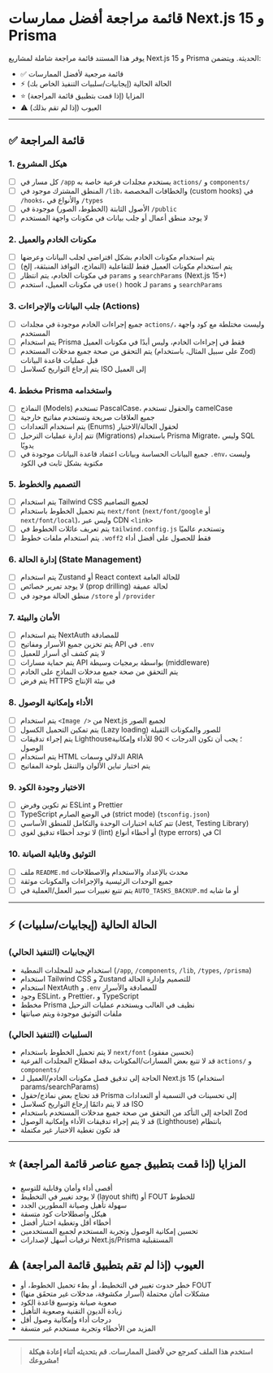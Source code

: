 # قائمة مراجعة أفضل ممارسات Next.js 15 و Prisma

يوفر هذا المستند قائمة مراجعة شاملة لمشاريع Next.js 15 و Prisma الحديثة. ويتضمن:
- ✅ قائمة مرجعية لأفضل الممارسات
- ⚡ الحالة الحالية (إيجابيات/سلبيات التنفيذ الخاص بك)
- ⭐ المزايا (إذا قمت بتطبيق قائمة المراجعة)
- ⚠️ العيوب (إذا لم تقم بذلك)

---

## ✅ قائمة المراجعة

### 1. هيكل المشروع
- [ ] كل مسار في `/app` يستخدم مجلدات فرعية خاصة به `actions/` و `components/`
- [ ] المنطق المشترك موجود في `/lib`، والخطافات المخصصة (custom hooks) في `/hooks`، والأنواع في `/types`
- [ ] الأصول الثابتة (الخطوط، الصور) موجودة في `/public`
- [ ] لا يوجد منطق أعمال أو جلب بيانات في مكونات واجهة المستخدم

### 2. مكونات الخادم والعميل
- [ ] يتم استخدام مكونات الخادم بشكل افتراضي لجلب البيانات وعرضها
- [ ] يتم استخدام مكونات العميل فقط للتفاعلية (النماذج، النوافذ المنبثقة، إلخ)
- [ ] في مكونات الخادم، يتم انتظار `params` و `searchParams` (Next.js 15+)
- [ ] في مكونات العميل، استخدم `use()` hook لـ `params` و `searchParams`

### 3. جلب البيانات والإجراءات (Actions)
- [ ] جميع إجراءات الخادم موجودة في مجلدات `actions/`، وليست مختلطة مع كود واجهة المستخدم
- [ ] يتم استخدام Prisma فقط في إجراءات الخادم، وليس أبدًا في مكونات العميل
- [ ] يتم التحقق من صحة جميع مدخلات المستخدم (على سبيل المثال، باستخدام Zod) قبل عمليات قاعدة البيانات
- [ ] يتم إرجاع التواريخ كسلاسل ISO إلى العميل

### 4. مخطط Prisma واستخدامه
- [ ] النماذج (Models) تستخدم PascalCase، والحقول تستخدم camelCase
- [ ] جميع العلاقات صريحة وتستخدم مفاتيح خارجية
- [ ] يتم استخدام التعدادات (Enums) لحقول الحالة/الاختيار
- [ ] تتم إدارة عمليات الترحيل (Migrations) باستخدام Prisma Migrate، وليس SQL يدويًا
- [ ] جميع البيانات الحساسة وبيانات اعتماد قاعدة البيانات موجودة في `.env`، وليست مكتوبة بشكل ثابت في الكود

### 5. التصميم والخطوط
- [ ] يتم استخدام Tailwind CSS لجميع التصاميم
- [ ] يتم تحميل الخطوط باستخدام `next/font` (`next/font/google` أو `next/font/local`)، وليس عبر CDN `<link>`
- [ ] يتم تعريف عائلات الخطوط في `tailwind.config.js` وتستخدم عالميًا
- [ ] يتم استخدام ملفات خطوط `.woff2` فقط للحصول على أفضل أداء

### 6. إدارة الحالة (State Management)
- [ ] يتم استخدام Zustand أو React context للحالة العامة
- [ ] لا يوجد تمرير خصائص (prop drilling) لحالة عميقة
- [ ] منطق الحالة موجود في `/store` أو `/provider`

### 7. الأمان والبيئة
- [ ] يتم استخدام NextAuth للمصادقة
- [ ] يتم تخزين جميع الأسرار ومفاتيح API في `.env`
- [ ] لا يتم كشف أي أسرار للعميل
- [ ] يتم حماية مسارات API بواسطة برمجيات وسيطة (middleware)
- [ ] يتم التحقق من صحة جميع مدخلات النماذج على الخادم
- [ ] يتم فرض HTTPS في بيئة الإنتاج

### 8. الأداء وإمكانية الوصول
- [ ] يتم استخدام `<Image />` من Next.js لجميع الصور
- [ ] يتم تمكين التحميل الكسول (Lazy loading) للصور والمكونات الثقيلة
- [ ] يتم إجراء تدقيقات Lighthouse؛ يجب أن تكون الدرجات > 90 للأداء وإمكانية الوصول
- [ ] يتم استخدام HTML الدلالي وسمات ARIA
- [ ] يتم اختبار تباين الألوان والتنقل بلوحة المفاتيح

### 9. الاختبار وجودة الكود
- [ ] تم تكوين وفرض ESLint و Prettier
- [ ] TypeScript في الوضع الصارم (strict mode) (`tsconfig.json`)
- [ ] تتم كتابة اختبارات الوحدة والتكامل للمنطق الأساسي (Jest, Testing Library)
- [ ] لا توجد أخطاء تدقيق لغوي (lint) أو أخطاء أنواع (type errors) في CI

### 10. التوثيق وقابلية الصيانة
- [ ] ملف `README.md` محدث بالإعداد والاستخدام والاصطلاحات
- [ ] جميع الوحدات الرئيسية والإجراءات والمكونات موثقة
- [ ] يتم تتبع تغييرات سير العمل/العملية في `AUTO_TASKS_BACKUP.md` أو ما شابه

---

## ⚡ الحالة الحالية (إيجابيات/سلبيات)

### الإيجابيات (التنفيذ الحالي)
- استخدام جيد للمجلدات النمطية (`/app`, `/components`, `/lib`, `/types`, `/prisma`)
- استخدام Tailwind CSS و Zustand للتصميم وإدارة الحالة
- استخدام NextAuth و `.env` للمصادقة والأسرار
- وجود ESLint، و Prettier، و TypeScript
- مخطط Prisma نظيف في الغالب ويستخدم عمليات الترحيل
- ملفات التوثيق موجودة ويتم صيانتها

### السلبيات (التنفيذ الحالي)
- لا يتم تحميل الخطوط باستخدام `next/font` (تحسين مفقود)
- قد لا تتبع بعض المسارات/المكونات بدقة اصطلاح المجلدات الفرعية `actions/` و `components/`
- الحاجة إلى تدقيق فصل مكونات الخادم/العميل لـ Next.js 15 (استخدام params/searchParams)
- قد تحتاج بعض نماذج/حقول Prisma إلى تحسينات في التسمية أو التعدادات
- قد لا يتم دائمًا إرجاع التواريخ كسلاسل ISO
- الحاجة إلى التأكد من التحقق من صحة جميع مدخلات المستخدم باستخدام Zod
- قد لا يتم إجراء تدقيقات الأداء وإمكانية الوصول (Lighthouse) بانتظام
- قد تكون تغطية الاختبار غير مكتملة

---

## ⭐ المزايا (إذا قمت بتطبيق جميع عناصر قائمة المراجعة)
- أقصى أداء وأمان وقابلية للتوسع
- لا يوجد تغيير في التخطيط (layout shift) أو FOUT للخطوط
- سهولة تأهيل وصيانة المطورين الجدد
- هيكل واصطلاحات كود متسقة
- أخطاء أقل وتغطية اختبار أفضل
- تحسين إمكانية الوصول وتجربة المستخدم لجميع المستخدمين
- ترقيات أسهل لإصدارات Next.js/Prisma المستقبلية

## ⚠️ العيوب (إذا لم تقم بتطبيق قائمة المراجعة)
- خطر حدوث تغيير في التخطيط، أو بطء تحميل الخطوط، أو FOUT
- مشكلات أمان محتملة (أسرار مكشوفة، مدخلات غير متحقَق منها)
- صعوبة صيانة وتوسيع قاعدة الكود
- زيادة الديون التقنية وصعوبة التأهيل
- درجات أداء وإمكانية وصول أقل
- المزيد من الأخطاء وتجربة مستخدم غير متسقة

---

> **استخدم هذا الملف كمرجع حي لأفضل الممارسات. قم بتحديثه أثناء إعادة هيكلة مشروعك!**
